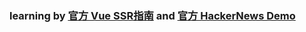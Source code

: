 ### learning by [官方 Vue SSR指南](https://ssr.vuejs.org/zh/ "官方 Vue SSR指南") and [官方 HackerNews Demo](https://github.com/vuejs/vue-hackernews-2.0/ "官方 HackerNews Demo")